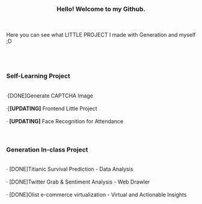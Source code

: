 ### <p align="center">Hello! Welcome to my Github.</p>
<br></br>
Here you can see what LITTLE PROJECT I made with Generation and myself ;D
<br></br>
<br></br>
### Self-Learning Project
<br>‧[DONE]Generate CAPTCHA Image</br>
<br>‧[<b>[UPDATING]</b> Frontend Little Project</br>
<br>‧ <b>[UPDATING]</b> Face Recognition for Attendance</br>
<br></br>
### Generation In-class Project
<br>‧ [DONE]Titianic Survival Prediction - Data Analysis</br>
<br>‧ [DONE]Twitter Grab & Sentiment Analysis - Web Drawler</br>
<br>‧ [DONE]Olist e-commerce virtualization - Virtual and Actionable Insights</br>

